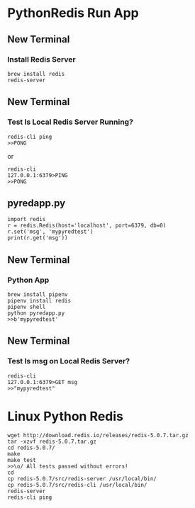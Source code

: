 # PythonRedis Run App

## New Terminal
### Install Redis Server
```
brew install redis
redis-server
```

## New Terminal
### Test Is Local Redis Server Running?
```
redis-cli ping
>>PONG
```
or
```
redis-cli
127.0.0.1:6379>PING
>>PONG
```

## pyredapp.py
```
import redis
r = redis.Redis(host='localhost', port=6379, db=0)
r.set('msg', 'mypyredtest')
print(r.get('msg'))
```

## New Terminal
### Python App
```
brew install pipenv
pipenv install redis
pipenv shell
python pyredapp.py
>>b'mypyredtest'
```

## New Terminal
### Test Is msg on Local Redis Server?
```
redis-cli
127.0.0.1:6379>GET msg
>>"mypyredtest"
```


# Linux Python Redis
```
wget http://download.redis.io/releases/redis-5.0.7.tar.gz
tar -xzvf redis-5.0.7.tar.gz
cd redis-5.0.7/
make
make test
>>\o/ All tests passed without errors!
cd
cp redis-5.0.7/src/redis-server /usr/local/bin/
cp redis-5.0.7/src/redis-cli /usr/local/bin/
redis-server
redis-cli ping
```
